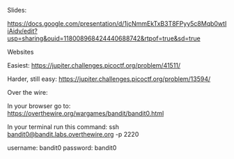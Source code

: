 Slides: 

https://docs.google.com/presentation/d/1jcNmmEkTxB3T8FPyy5c8Mqb0wtIiAidv/edit?usp=sharing&ouid=118008968424440688742&rtpof=true&sd=true 

Websites

Easiest: https://jupiter.challenges.picoctf.org/problem/41511/ 
 
Harder, still easy: https://jupiter.challenges.picoctf.org/problem/13594/   


Over the wire: 

In your browser go to: 
https://overthewire.org/wargames/bandit/bandit0.html 

In your terminal run this command: 
ssh bandit0@bandit.labs.overthewire.org -p 2220 

username: bandit0 
password: bandit0 



